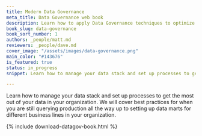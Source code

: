 ```yaml
---
title: Modern Data Governance
meta_title: Data Governance web book
description: Learn how to apply Data Governance techniques to optimize your data stack
book_slug: data-governance
book_sort_number: 1
authors: _people/matt.md
reviewers: _people/dave.md
cover_image: "/assets/images/data-governance.png"
main_color: "#143676"
is_featured: true
status: in_progress
snippet: Learn how to manage your data stack and set up processes to get the most out of your data in your organization. We will cover best practices for when you are still querying production all the way up to setting up data marts for different business lines in your organization.

---
```

Learn how to manage your data stack and set up processes to get the most out of your data in your organization. We will cover best practices for when you are still querying production all the way up to setting up data marts for different business lines in your organization.

{% include download-datagov-book.html %}
